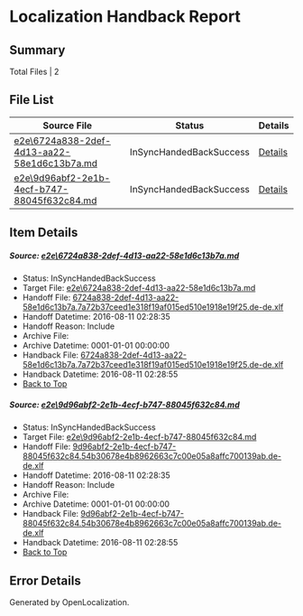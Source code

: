 # <a name='report-top'></a> Localization Handback Report

## Summary
 Total Files | 2

## File List
 Source File | Status | Details 
 ----------- | ------ | ------- 
 [e2e\6724a838-2def-4d13-aa22-58e1d6c13b7a.md](https://github.com/OpenLocalizationTestOrg/oltest/blob/47d37187ed9388f49c815728b941c977e14aad3c/e2e/6724a838-2def-4d13-aa22-58e1d6c13b7a.md) | InSyncHandedBackSuccess | [Details](#d4c70a1d9b31b27b90770ead5aa883df6fe8def82)
 [e2e\9d96abf2-2e1b-4ecf-b747-88045f632c84.md](https://github.com/OpenLocalizationTestOrg/oltest/blob/47d37187ed9388f49c815728b941c977e14aad3c/e2e/9d96abf2-2e1b-4ecf-b747-88045f632c84.md) | InSyncHandedBackSuccess | [Details](#00d37ea255e109b0c1e157594155899f92f988174)

## Item Details
##### <a name='d4c70a1d9b31b27b90770ead5aa883df6fe8def82'></a> Source: [e2e\6724a838-2def-4d13-aa22-58e1d6c13b7a.md](https://github.com/OpenLocalizationTestOrg/oltest/blob/47d37187ed9388f49c815728b941c977e14aad3c/e2e/6724a838-2def-4d13-aa22-58e1d6c13b7a.md)
* Status: InSyncHandedBackSuccess
* Target File: [e2e\6724a838-2def-4d13-aa22-58e1d6c13b7a.md](https://github.com/OpenLocalizationTestOrg/ol-test-dede/blob/37245a971b54f434346e1f6bdedacb9be10cd166/e2e/6724a838-2def-4d13-aa22-58e1d6c13b7a.md)
* Handoff File: [6724a838-2def-4d13-aa22-58e1d6c13b7a.7a72b37ceed1e318f19af015ed510e1918e19f25.de-de.xlf](https://github.com/OpenLocalizationTestOrg/olhandoff-e2e/blob/97ef884faed03f0207bda679d44aa0feb31c100a/ol-handoff/OpenLocalizationTestOrg/ol-test-dede/ci/ht/6724a838-2def-4d13-aa22-58e1d6c13b7a.7a72b37ceed1e318f19af015ed510e1918e19f25.de-de.xlf)
* Handoff Datetime: 2016-08-11 02:28:35
* Handoff Reason: Include
* Archive File: 
* Archive Datetime: 0001-01-01 00:00:00
* Handback File: [6724a838-2def-4d13-aa22-58e1d6c13b7a.7a72b37ceed1e318f19af015ed510e1918e19f25.de-de.xlf](https://github.com/OpenLocalizationTestOrg/olhandback-e2e/blob/85cb7e695257f3b4a73f31392910c794dc12aa83/ol-handback/OpenLocalizationTestOrg/ol-test-dede/ci/ht/6724a838-2def-4d13-aa22-58e1d6c13b7a.7a72b37ceed1e318f19af015ed510e1918e19f25.de-de.xlf)
* Handback Datetime: 2016-08-11 02:28:55
* [Back to Top](#report-top)

##### <a name='00d37ea255e109b0c1e157594155899f92f988174'></a> Source: [e2e\9d96abf2-2e1b-4ecf-b747-88045f632c84.md](https://github.com/OpenLocalizationTestOrg/oltest/blob/47d37187ed9388f49c815728b941c977e14aad3c/e2e/9d96abf2-2e1b-4ecf-b747-88045f632c84.md)
* Status: InSyncHandedBackSuccess
* Target File: [e2e\9d96abf2-2e1b-4ecf-b747-88045f632c84.md](https://github.com/OpenLocalizationTestOrg/ol-test-dede/blob/37245a971b54f434346e1f6bdedacb9be10cd166/e2e/9d96abf2-2e1b-4ecf-b747-88045f632c84.md)
* Handoff File: [9d96abf2-2e1b-4ecf-b747-88045f632c84.54b30678e4b8962663c7c00e05a8affc700139ab.de-de.xlf](https://github.com/OpenLocalizationTestOrg/olhandoff-e2e/blob/97ef884faed03f0207bda679d44aa0feb31c100a/ol-handoff/OpenLocalizationTestOrg/ol-test-dede/ci/ht/9d96abf2-2e1b-4ecf-b747-88045f632c84.54b30678e4b8962663c7c00e05a8affc700139ab.de-de.xlf)
* Handoff Datetime: 2016-08-11 02:28:35
* Handoff Reason: Include
* Archive File: 
* Archive Datetime: 0001-01-01 00:00:00
* Handback File: [9d96abf2-2e1b-4ecf-b747-88045f632c84.54b30678e4b8962663c7c00e05a8affc700139ab.de-de.xlf](https://github.com/OpenLocalizationTestOrg/olhandback-e2e/blob/85cb7e695257f3b4a73f31392910c794dc12aa83/ol-handback/OpenLocalizationTestOrg/ol-test-dede/ci/ht/9d96abf2-2e1b-4ecf-b747-88045f632c84.54b30678e4b8962663c7c00e05a8affc700139ab.de-de.xlf)
* Handback Datetime: 2016-08-11 02:28:55
* [Back to Top](#report-top)


## Error Details

Generated by OpenLocalization.
